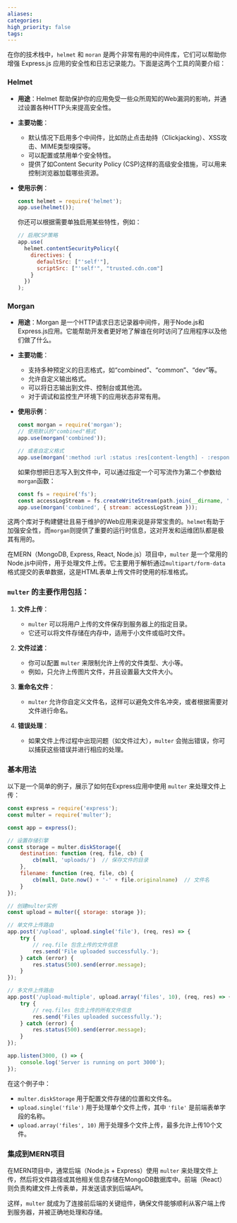 ```yaml
---
aliases: 
categories: 
high_priority: false
tags:
---
```

在你的技术栈中，`helmet` 和 `moran` 是两个非常有用的中间件库，它们可以帮助你增强 Express.js 应用的安全性和日志记录能力。下面是这两个工具的简要介绍：

### Helmet
- **用途**：Helmet 帮助保护你的应用免受一些众所周知的Web漏洞的影响，并通过设置各种HTTP头来提高安全性。
- **主要功能**：
  - 默认情况下启用多个中间件，比如防止点击劫持（Clickjacking）、XSS攻击、MIME类型嗅探等。
  - 可以配置或禁用单个安全特性。
  - 提供了如Content Security Policy (CSP)这样的高级安全措施，可以用来控制浏览器加载哪些资源。
  
- **使用示例**：
  ```javascript
  const helmet = require('helmet');
  app.use(helmet());
  ```

  你还可以根据需要单独启用某些特性，例如：
  ```javascript
  // 启用CSP策略
  app.use(
    helmet.contentSecurityPolicy({
      directives: {
        defaultSrc: ["'self'"],
        scriptSrc: ["'self'", "trusted.cdn.com"]
      }
    })
  );
  ```

### Morgan
- **用途**：Morgan 是一个HTTP请求日志记录器中间件，用于Node.js和Express.js应用。它能帮助开发者更好地了解谁在何时访问了应用程序以及他们做了什么。
- **主要功能**：
  - 支持多种预定义的日志格式，如“combined”、“common”、“dev”等。
  - 允许自定义输出格式。
  - 可以将日志输出到文件、控制台或其他流。
  - 对于调试和监控生产环境下的应用状态非常有用。

- **使用示例**：
  ```javascript
  const morgan = require('morgan');
  // 使用默认的"combined"格式
  app.use(morgan('combined'));
  
  // 或者自定义格式
  app.use(morgan(':method :url :status :res[content-length] - :response-time ms'));
  ```

  如果你想把日志写入到文件中，可以通过指定一个可写流作为第二个参数给`morgan`函数：
  ```javascript
  const fs = require('fs');
  const accessLogStream = fs.createWriteStream(path.join(__dirname, 'access.log'), { flags: 'a' });
  app.use(morgan('combined', { stream: accessLogStream }));
  ```

这两个库对于构建健壮且易于维护的Web应用来说是非常宝贵的。`helmet`有助于加强安全性，而`morgan`则提供了重要的运行时信息，这对开发和运维团队都是极其有用的。

在MERN（MongoDB, Express, React, Node.js）项目中，`multer` 是一个常用的Node.js中间件，用于处理文件上传。它主要用于解析通过`multipart/form-data`格式提交的表单数据，这是HTML表单上传文件时使用的标准格式。

### `multer` 的主要作用包括：

1. **文件上传**：
   - `multer` 可以将用户上传的文件保存到服务器上的指定目录。
   - 它还可以将文件存储在内存中，适用于小文件或临时文件。

2. **文件过滤**：
   - 你可以配置 `multer` 来限制允许上传的文件类型、大小等。
   - 例如，只允许上传图片文件，并且设置最大文件大小。

3. **重命名文件**：
   - `multer` 允许你自定义文件名，这样可以避免文件名冲突，或者根据需要对文件进行命名。

4. **错误处理**：
   - 如果文件上传过程中出现问题（如文件过大），`multer` 会抛出错误，你可以捕获这些错误并进行相应的处理。

### 基本用法

以下是一个简单的例子，展示了如何在Express应用中使用 `multer` 来处理文件上传：

```javascript
const express = require('express');
const multer = require('multer');

const app = express();

// 设置存储引擎
const storage = multer.diskStorage({
    destination: function (req, file, cb) {
        cb(null, 'uploads/')  // 保存文件的目录
    },
    filename: function (req, file, cb) {
        cb(null, Date.now() + '-' + file.originalname)  // 文件名
    }
});

// 创建multer实例
const upload = multer({ storage: storage });

// 单文件上传路由
app.post('/upload', upload.single('file'), (req, res) => {
    try {
        // req.file 包含上传的文件信息
        res.send('File uploaded successfully.');
    } catch (error) {
        res.status(500).send(error.message);
    }
});

// 多文件上传路由
app.post('/upload-multiple', upload.array('files', 10), (req, res) => {
    try {
        // req.files 包含上传的所有文件信息
        res.send('Files uploaded successfully.');
    } catch (error) {
        res.status(500).send(error.message);
    }
});

app.listen(3000, () => {
    console.log('Server is running on port 3000');
});
```

在这个例子中：

- `multer.diskStorage` 用于配置文件存储的位置和文件名。
- `upload.single('file')` 用于处理单个文件上传，其中 `'file'` 是前端表单字段的名称。
- `upload.array('files', 10)` 用于处理多个文件上传，最多允许上传10个文件。

### 集成到MERN项目

在MERN项目中，通常后端（Node.js + Express）使用 `multer` 来处理文件上传，然后将文件路径或其他相关信息存储在MongoDB数据库中。前端（React）则负责构建文件上传表单，并发送请求到后端API。

这样，`multer` 就成为了连接前后端的关键组件，确保文件能够顺利从客户端上传到服务器，并被正确地处理和存储。